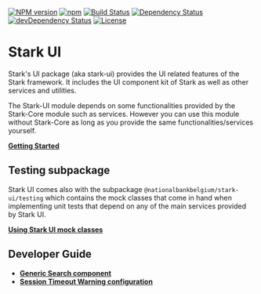 [![NPM version](https://img.shields.io/npm/v/@nationalbankbelgium/stark-ui.svg)](https://www.npmjs.com/package/@nationalbankbelgium/stark-ui)
[![npm](https://img.shields.io/npm/dm/@nationalbankbelgium/stark-ui.svg)](https://www.npmjs.com/package/@nationalbankbelgium/stark-ui)
[![Build Status](https://travis-ci.com/NationalBankBelgium/stark.svg?branch=master)](https://travis-ci.com/NationalBankBelgium/stark)
[![Dependency Status](https://david-dm.org/NationalBankBelgium/stark-ui.svg)](https://david-dm.org/NationalBankBelgium/stark-ui)
[![devDependency Status](https://david-dm.org/NationalBankBelgium/stark-ui/dev-status.svg)](https://david-dm.org/NationalBankBelgium/stark-ui#info=devDependencies)
[![License](https://img.shields.io/cocoapods/l/AFNetworking.svg)](LICENSE)

# Stark UI

Stark's UI package (aka stark-ui) provides the UI related features of the Stark framework.
It includes the UI component kit of Stark as well as other services and utilities.

The Stark-UI module depends on some functionalities provided by the Stark-Core module such as services. However you can use this module without Stark-Core
as long as you provide the same functionalities/services yourself.

**[Getting Started](https://stark.nbb.be/api-docs/stark-ui/latest/additional-documentation/getting-started.html)**

## Testing subpackage

Stark UI comes also with the subpackage `@nationalbankbelgium/stark-ui/testing` which contains the mock classes that come in hand
when implementing unit tests that depend on any of the main services provided by Stark UI.

**[Using Stark UI mock classes](https://stark.nbb.be/api-docs/stark-ui/latest/additional-documentation/testing-subpackage.html)**

## Developer Guide

-   **[Generic Search component](https://stark.nbb.be/api-docs/stark-ui/latest/additional-documentation/generic-search-component.html)**
-   **[Session Timeout Warning configuration](https://stark.nbb.be/api-docs/stark-ui/latest/additional-documentation/timeout-warning-configuration.html)**
